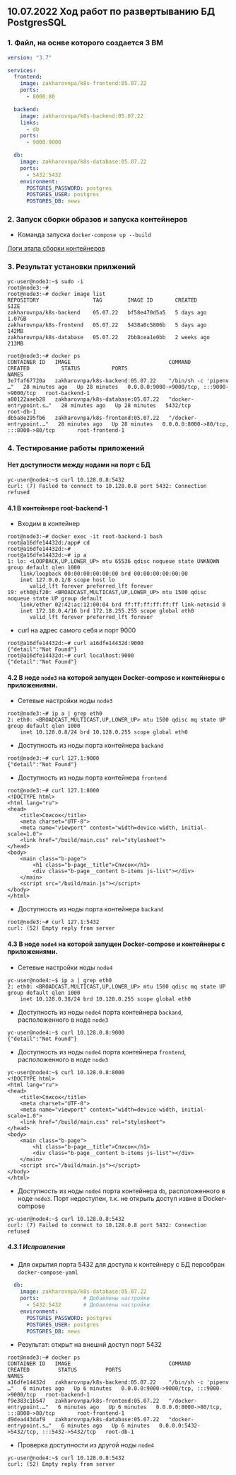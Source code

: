 ## 10.07.2022 Ход работ по развертыванию БД PostgresSQL

### 1. Файл, на оснве которого создается 3 ВМ

```yml
version: "3.7"

services:
  frontend:
    image: zakharovnpa/k8s-frontend:05.07.22
    ports:
      - 8000:80

  backend:
    image: zakharovnpa/k8s-backend:05.07.22
    links:
      - db
    ports:
      - 9000:9000

  db:
    image: zakharovnpa/k8s-database:05.07.22
    ports:
      - 5432:5432
    environment:
      POSTGRES_PASSWORD: postgres
      POSTGRES_USER: postgres
      POSTGRES_DB: news
```
### 2. Запуск сборки образов и запуска контейнеров

* Команда запуска `docker-compose up --build`

[Логи этапа сборки контейнеров](/13-kubernetes-config-01-objects/Logs/log-docker-compose-build.md)

### 3. Результат установки прилжений

```
yc-user@node3:~$ sudo -i
root@node3:~# 
root@node3:~# docker image list
REPOSITORY                 TAG        IMAGE ID       CREATED       SIZE
zakharovnpa/k8s-backend    05.07.22   bf58e470d5a5   5 days ago    1.07GB
zakharovnpa/k8s-frontend   05.07.22   5438a0c5806b   5 days ago    142MB
zakharovnpa/k8s-database   05.07.22   2bb8cea1e0bb   2 weeks ago   213MB
```
```
root@node3:~# docker ps
CONTAINER ID   IMAGE                               COMMAND                  CREATED          STATUS          PORTS                                       NAMES
3e7faf67720a   zakharovnpa/k8s-backend:05.07.22    "/bin/sh -c 'pipenv …"   28 minutes ago   Up 28 minutes   0.0.0.0:9000->9000/tcp, :::9000->9000/tcp   root-backend-1
a80122aaeb28   zakharovnpa/k8s-database:05.07.22   "docker-entrypoint.s…"   28 minutes ago   Up 28 minutes   5432/tcp                                    root-db-1
db5a8e295fb6   zakharovnpa/k8s-frontend:05.07.22   "/docker-entrypoint.…"   28 minutes ago   Up 28 minutes   0.0.0.0:8000->80/tcp, :::8000->80/tcp       root-frontend-1
```


### 4. Тестирование работы приложений

#### Нет доступности между нодами на порт с БД
```
yc-user@node4:~$ curl 10.128.0.8:5432
curl: (7) Failed to connect to 10.128.0.8 port 5432: Connection refused

```


#### 4.1 В контейнере root-backend-1

* Входим в контейнер
```
root@node3:~# docker exec -it root-backend-1 bash
root@a16dfe14432d:/app# cd
root@a16dfe14432d:~# 
root@a16dfe14432d:~# ip a
1: lo: <LOOPBACK,UP,LOWER_UP> mtu 65536 qdisc noqueue state UNKNOWN group default qlen 1000
    link/loopback 00:00:00:00:00:00 brd 00:00:00:00:00:00
    inet 127.0.0.1/8 scope host lo
       valid_lft forever preferred_lft forever
19: eth0@if20: <BROADCAST,MULTICAST,UP,LOWER_UP> mtu 1500 qdisc noqueue state UP group default 
    link/ether 02:42:ac:12:00:04 brd ff:ff:ff:ff:ff:ff link-netnsid 0
    inet 172.18.0.4/16 brd 172.18.255.255 scope global eth0
       valid_lft forever preferred_lft forever
```
* curl на адрес самого себя и порт 9000
```
root@a16dfe14432d:~# curl a16dfe14432d:9000
{"detail":"Not Found"}
root@a16dfe14432d:~# curl localhost:9000
{"detail":"Not Found"}
```

#### 4.2 В ноде `node3` на которой запущен Docker-compose и контейнеры с приложениями.
* Сетевые настройки ноды `node3`
```
root@node3:~# ip a | grep eth0
2: eth0: <BROADCAST,MULTICAST,UP,LOWER_UP> mtu 1500 qdisc mq state UP group default qlen 1000
    inet 10.128.0.8/24 brd 10.128.0.255 scope global eth0
```
* Доступность из ноды порта контейнера `backand`
```
root@node3:~# curl 127.1:9000
{"detail":"Not Found"}
```
* Доступность из ноды порта контейнера `frontend`
```
root@node3:~# curl 127.1:8000
<!DOCTYPE html>
<html lang="ru">
<head>
    <title>Список</title>
    <meta charset="UTF-8">
    <meta name="viewport" content="width=device-width, initial-scale=1.0">
    <link href="/build/main.css" rel="stylesheet">
</head>
<body>
    <main class="b-page">
        <h1 class="b-page__title">Список</h1>
        <div class="b-page__content b-items js-list"></div>
    </main>
    <script src="/build/main.js"></script>
</body>
</html>
```
* Доступность из ноды порта контейнера `backand`

```
root@node3:~# curl 127.1:5432
curl: (52) Empty reply from server
```

#### 4.3 В ноде `node4` на которой запущен Docker-compose и контейнеры с приложениями.

* Сетевые настройки ноды `node4`

```
yc-user@node4:~$ ip a | grep eth0
2: eth0: <BROADCAST,MULTICAST,UP,LOWER_UP> mtu 1500 qdisc mq state UP group default qlen 1000
    inet 10.128.0.38/24 brd 10.128.0.255 scope global eth0
```
* Доступность из ноды `node4` порта контейнера `backand`, расположенного в ноде `node3`
```
yc-user@node4:~$ curl 10.128.0.8:9000
{"detail":"Not Found"}
```
* Доступность из ноды `node4` порта контейнера `frontend`, расположенного в ноде `node3`
```
yc-user@node4:~$ curl 10.128.0.8:8000
<!DOCTYPE html>
<html lang="ru">
<head>
    <title>Список</title>
    <meta charset="UTF-8">
    <meta name="viewport" content="width=device-width, initial-scale=1.0">
    <link href="/build/main.css" rel="stylesheet">
</head>
<body>
    <main class="b-page">
        <h1 class="b-page__title">Список</h1>
        <div class="b-page__content b-items js-list"></div>
    </main>
    <script src="/build/main.js"></script>
</body>
</html>
```
* Доступность из ноды `node4` порта контейнера `db`, расположенного в ноде `node3`. Порт недоступен, т.к. не открыть доступ извне в Docker-compose

```
yc-user@node4:~$ curl 10.128.0.8:5432
curl: (7) Failed to connect to 10.128.0.8 port 5432: Connection refused
```


##### 4.3.1 Исправления
* Для окрытия порта 5432 для доступа к контейнеру с БД персобран `docker-compose-yaml`

```yml
  db:
    image: zakharovnpa/k8s-database:05.07.22
    ports:              # Добавлены настройки
      - 5432:5432       # Добавлены настройки
    environment:
      POSTGRES_PASSWORD: postgres
      POSTGRES_USER: postgres
      POSTGRES_DB: news
```

* Результат: открыт на внешнй доступ порт 5432
```
root@node3:~# docker ps
CONTAINER ID   IMAGE                               COMMAND                  CREATED         STATUS         PORTS                                       NAMES
a16dfe14432d   zakharovnpa/k8s-backend:05.07.22    "/bin/sh -c 'pipenv …"   6 minutes ago   Up 6 minutes   0.0.0.0:9000->9000/tcp, :::9000->9000/tcp   root-backend-1
f9e383c1b547   zakharovnpa/k8s-frontend:05.07.22   "/docker-entrypoint.…"   6 minutes ago   Up 6 minutes   0.0.0.0:8000->80/tcp, :::8000->80/tcp       root-frontend-1
d9dea443daf9   zakharovnpa/k8s-database:05.07.22   "docker-entrypoint.s…"   6 minutes ago   Up 6 minutes   0.0.0.0:5432->5432/tcp, :::5432->5432/tcp   root-db-1
```
* Проверка доступности из другой ноды `node4`

```
yc-user@node4:~$ curl 10.128.0.8:5432
curl: (52) Empty reply from server

```
